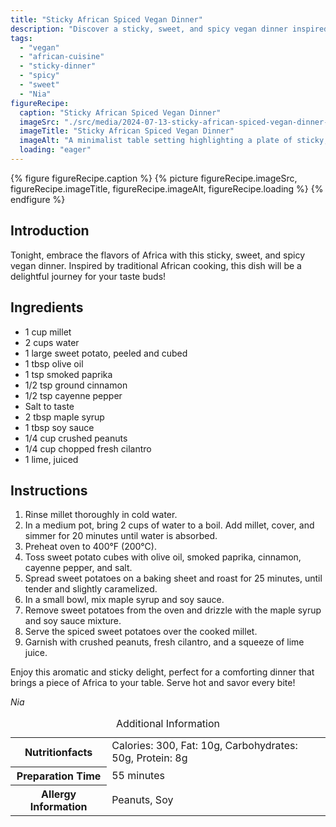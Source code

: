 ```yaml
---
title: "Sticky African Spiced Vegan Dinner"
description: "Discover a sticky, sweet, and spicy vegan dinner inspired by traditional African flavors, featuring millet and roasted sweet potatoes."
tags:
  - "vegan"
  - "african-cuisine"
  - "sticky-dinner"
  - "spicy"
  - "sweet"
  - "Nia"
figureRecipe: 
  caption: "Sticky African Spiced Vegan Dinner"
  imageSrc: "./src/media/2024-07-13-sticky-african-spiced-vegan-dinner-5622.png"
  imageTitle: "Sticky African Spiced Vegan Dinner"
  imageAlt: "A minimalist table setting highlighting a plate of sticky, spiced vegan sweet potatoes over millet, garnished with peanuts, cilantro, and lime, under vibrant lighting."
  loading: "eager"
---
```


{% figure figureRecipe.caption %}
{% picture figureRecipe.imageSrc, figureRecipe.imageTitle, figureRecipe.imageAlt, figureRecipe.loading %}
{% endfigure %}

## Introduction

Tonight, embrace the flavors of Africa with this sticky, sweet, and spicy vegan dinner. Inspired by traditional African cooking, this dish will be a delightful journey for your taste buds!

## Ingredients

- 1 cup millet
- 2 cups water
- 1 large sweet potato, peeled and cubed
- 1 tbsp olive oil
- 1 tsp smoked paprika
- 1/2 tsp ground cinnamon
- 1/2 tsp cayenne pepper
- Salt to taste
- 2 tbsp maple syrup
- 1 tbsp soy sauce
- 1/4 cup crushed peanuts
- 1/4 cup chopped fresh cilantro
- 1 lime, juiced

## Instructions

1. Rinse millet thoroughly in cold water.
2. In a medium pot, bring 2 cups of water to a boil. Add millet, cover, and simmer for 20 minutes until water is absorbed.
3. Preheat oven to 400°F (200°C).
4. Toss sweet potato cubes with olive oil, smoked paprika, cinnamon, cayenne pepper, and salt.
5. Spread sweet potatoes on a baking sheet and roast for 25 minutes, until tender and slightly caramelized.
6. In a small bowl, mix maple syrup and soy sauce.
7. Remove sweet potatoes from the oven and drizzle with the maple syrup and soy sauce mixture.
8. Serve the spiced sweet potatoes over the cooked millet.
9. Garnish with crushed peanuts, fresh cilantro, and a squeeze of lime juice.

Enjoy this aromatic and sticky delight, perfect for a comforting dinner that brings a piece of Africa to your table. Serve hot and savor every bite!

*Nia*

<table><caption class='sr-only'>Additional Information</caption><tr><th>Nutritionfacts</th><td>Calories: 300, Fat: 10g, Carbohydrates: 50g, Protein: 8g&nbsp;</td></tr><tr><th>Preparation Time</th><td>55 minutes&nbsp;</td></tr><tr><th>Allergy Information</th><td>Peanuts, Soy&nbsp;</td></tr></table>

